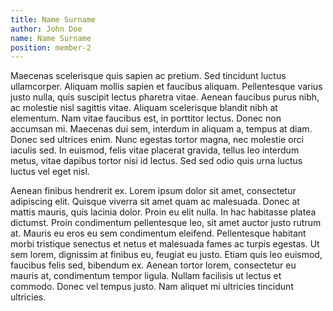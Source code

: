 ```yaml
---
title: Name Surname
author: John Doe
name: Name Surname
position: member-2
---
```


Maecenas scelerisque quis sapien ac pretium. Sed tincidunt luctus ullamcorper. Aliquam mollis sapien et faucibus aliquam. Pellentesque varius justo nulla, quis suscipit lectus pharetra vitae. Aenean faucibus purus nibh, ac molestie nisl sagittis vitae. Aliquam scelerisque blandit nibh at elementum. Nam vitae faucibus est, in porttitor lectus. Donec non accumsan mi. Maecenas dui sem, interdum in aliquam a, tempus at diam. Donec sed ultrices enim. Nunc egestas tortor magna, nec molestie orci iaculis sed. In euismod, felis vitae placerat gravida, tellus leo interdum metus, vitae dapibus tortor nisi id lectus. Sed sed odio quis urna luctus luctus vel eget nisl.

Aenean finibus hendrerit ex. Lorem ipsum dolor sit amet, consectetur adipiscing elit. Quisque viverra sit amet quam ac malesuada. Donec at mattis mauris, quis lacinia dolor. Proin eu elit nulla. In hac habitasse platea dictumst. Proin condimentum pellentesque leo, sit amet auctor justo rutrum at. Mauris eu eros eu sem condimentum eleifend. Pellentesque habitant morbi tristique senectus et netus et malesuada fames ac turpis egestas. Ut sem lorem, dignissim at finibus eu, feugiat eu justo. Etiam quis leo euismod, faucibus felis sed, bibendum ex. Aenean tortor lorem, consectetur eu mauris at, condimentum tempor ligula. Nullam facilisis ut lectus et commodo. Donec vel tempus justo. Nam aliquet mi ultricies tincidunt ultricies.

